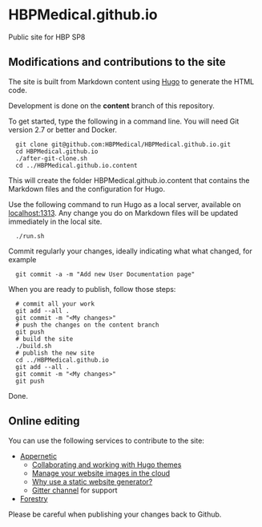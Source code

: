 # HBPMedical.github.io
Public site for HBP SP8

## Modifications and contributions to the site

The site is built from Markdown content using [Hugo](http://gohugo.io/) to generate the HTML code.

Development is done on the __content__ branch of this repository.

To get started, type the following in a command line. You will need Git version 2.7 or better and Docker.

```
  git clone git@github.com:HBPMedical/HBPMedical.github.io.git
  cd HBPMedical.github.io
  ./after-git-clone.sh
  cd ../HBPMedical.github.io.content
```

This will create the folder HBPMedical.github.io.content that contains the Markdown files and the configuration for Hugo.

Use the following command to run Hugo as a local server, available on [localhost:1313](http://localhost:1313/).
Any change you do on Markdown files will be updated immediately in the local site.

```
  ./run.sh
```

Commit regularly your changes, ideally indicating what what changed, for example

```
  git commit -a -m "Add new User Documentation page"
```

When you are ready to publish, follow those steps:

```
  # commit all your work
  git add --all .
  git commit -m "<My changes>"
  # push the changes on the content branch
  git push
  # build the site
  ./build.sh
  # publish the new site
  cd ../HBPMedical.github.io
  git add --all .
  git commit -m "<My changes>"
  git push
```

Done.

## Online editing

You can use the following services to contribute to the site:

* [Appernetic](https://appernetic.io/)
  * [Collaborating and working with Hugo themes](https://blog.appernetic.io/2016/02/18/collaborating-and-working-with-hugo-themes/)
  * [Manage your website images in the cloud](https://blog.appernetic.io/2016/03/09/manage-your-web-site-images-in-the-cloud/)
  * [Why use a static website generator?](https://blog.appernetic.io/2016/02/10/why-use-a-static-website-generator/)
  * [Gitter channel](https://gitter.im/appernetic/issues/) for support
* [Forestry](https://forestry.io/)

Please be careful when publishing your changes back to Github.
